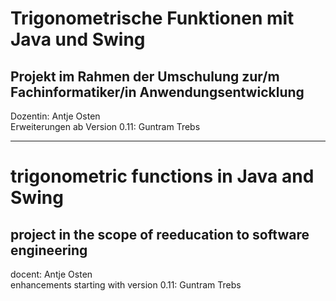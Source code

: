 
# Trigonometrische Funktionen mit Java und Swing

## Projekt im Rahmen der Umschulung zur/m Fachinformatiker/in Anwendungsentwicklung

Dozentin: Antje Osten  
Erweiterungen ab Version 0.11: Guntram Trebs

---

# trigonometric functions in Java and Swing
## project in the scope of reeducation to software engineering

docent: Antje Osten  
enhancements starting with version 0.11: Guntram Trebs

